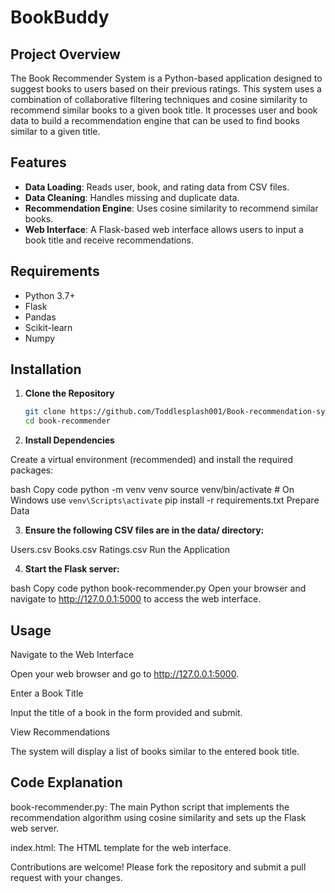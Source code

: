 # BookBuddy

## Project Overview

The Book Recommender System is a Python-based application designed to suggest books to users based on their previous ratings. This system uses a combination of collaborative filtering techniques and cosine similarity to recommend similar books to a given book title. It processes user and book data to build a recommendation engine that can be used to find books similar to a given title.

## Features

- **Data Loading**: Reads user, book, and rating data from CSV files.
- **Data Cleaning**: Handles missing and duplicate data.
- **Recommendation Engine**: Uses cosine similarity to recommend similar books.
- **Web Interface**: A Flask-based web interface allows users to input a book title and receive recommendations.

## Requirements

- Python 3.7+
- Flask
- Pandas
- Scikit-learn
- Numpy

## Installation

1. **Clone the Repository**

   ```bash
   git clone https://github.com/Toddlesplash001/Book-recommendation-system.git
   cd book-recommender
2. **Install Dependencies**

Create a virtual environment (recommended) and install the required packages:

bash
Copy code
python -m venv venv
source venv/bin/activate   # On Windows use `venv\Scripts\activate`
pip install -r requirements.txt
Prepare Data

3. **Ensure the following CSV files are in the data/ directory:**

Users.csv
Books.csv
Ratings.csv
Run the Application

4. **Start the Flask server:**

bash
Copy code
python book-recommender.py
Open your browser and navigate to http://127.0.0.1:5000 to access the web interface.

## Usage

Navigate to the Web Interface

Open your web browser and go to http://127.0.0.1:5000.

Enter a Book Title

Input the title of a book in the form provided and submit.

View Recommendations

The system will display a list of books similar to the entered book title.

## Code Explanation

book-recommender.py: The main Python script that implements the recommendation algorithm using cosine similarity and sets up the Flask web server.

index.html: The HTML template for the web interface.

Contributions are welcome! Please fork the repository and submit a pull request with your changes.


